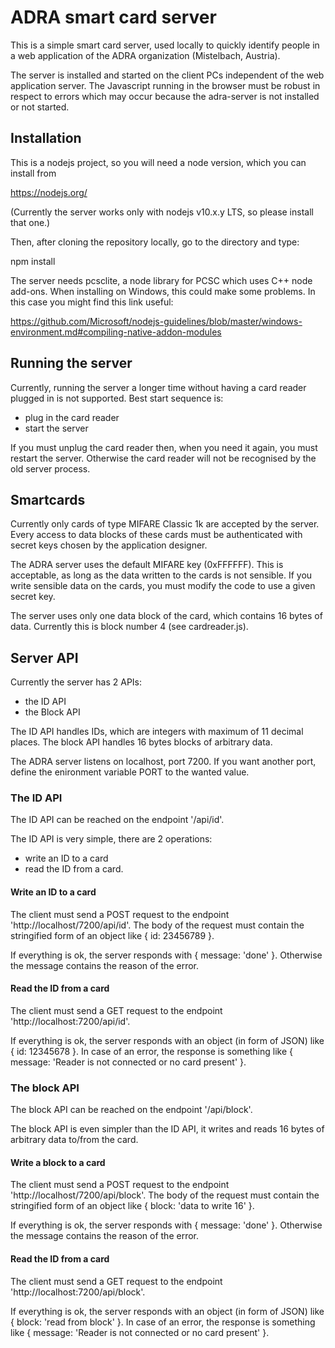 # ADRA smart card server

This is a simple smart card server, used locally to quickly identify people
in a web application of the ADRA organization (Mistelbach, Austria).

The server is installed and started on the client PCs independent of the
web application server. The Javascript running in the browser must be
robust in respect to errors which may occur because the adra-server is not
installed or not started.

## Installation

This is a nodejs project, so you will need a node version, which you can install from

https://nodejs.org/

(Currently the server works only with nodejs v10.x.y LTS, so please install that one.)

Then, after cloning the repository locally, go to the directory and type:

npm install

The server needs pcsclite, a node library for PCSC which uses C++ node add-ons.
When installing on Windows, this could make some problems. In this case you might
find this link useful:

https://github.com/Microsoft/nodejs-guidelines/blob/master/windows-environment.md#compiling-native-addon-modules

## Running the server

Currently, running the server a longer time without having a card reader plugged in
is not supported. Best start sequence is:
- plug in the card reader
- start the server

If you must unplug the card reader then, when you need it again, you must restart the server.
Otherwise the card reader will not be recognised by the old server process.

## Smartcards

Currently only cards of type MIFARE Classic 1k are accepted by the server.
Every access to data blocks of these cards must be authenticated with secret keys chosen by the
application designer.

The ADRA server uses the default MIFARE key (0xFFFFFF). This is acceptable, as long as the data written
to the cards is not sensible. If you write sensible data on the cards, you must modify the code
to use a given secret key.

The server uses only one data block of the card, which contains 16 bytes of data. Currently this is
block number 4 (see cardreader.js).

## Server API

Currently the server has 2 APIs:
- the ID API
- the Block API

The ID API handles IDs, which are integers with maximum of 11 decimal places. The block API
handles 16 bytes blocks of arbitrary data.

The ADRA server listens on localhost, port 7200. If you want another port, define the enironment
variable PORT to the wanted value.

### The ID API

The ID API can be reached on the endpoint '/api/id'.

The ID API is very simple, there are 2 operations:
- write an ID to a card
- read the ID from a card.

#### Write an ID to a card

The client must send a POST request to the endpoint 'http://localhost/7200/api/id'. The body of the request must
contain the stringified form of an object like { id: 23456789 }.

If everything is ok, the server responds with { message: 'done' }. Otherwise the message contains the reason
of the error.

#### Read the ID from a card

The client must send a GET request to the endpoint 'http://localhost:7200/api/id'.

If everything is ok, the server responds with an object (in form of JSON) like { id: 12345678 }.
In case of an error, the response is something like { message: 'Reader is not connected or no card present' }.

### The block API

The block API can be reached on the endpoint '/api/block'.

The block API is even simpler than the ID API, it writes and reads 16 bytes of arbitrary data to/from
the card.

#### Write a block to a card

The client must send a POST request to the endpoint 'http://localhost/7200/api/block'. The body of the request must
contain the stringified form of an object like { block: 'data to write 16' }.

If everything is ok, the server responds with { message: 'done' }. Otherwise the message contains the reason
of the error.

#### Read the ID from a card

The client must send a GET request to the endpoint 'http://localhost:7200/api/block'.

If everything is ok, the server responds with an object (in form of JSON) like { block: 'read from block' }.
In case of an error, the response is something like { message: 'Reader is not connected or no card present' }.